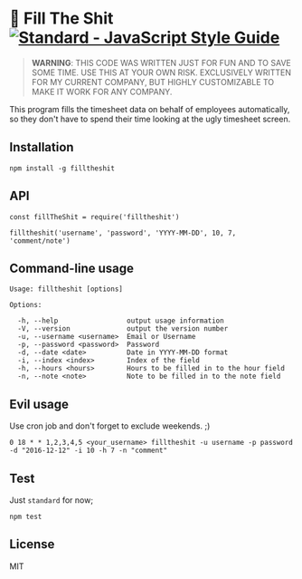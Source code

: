 # 😬 Fill The Shit [![Standard - JavaScript Style Guide](https://img.shields.io/badge/code%20style-standard-brightgreen.svg)](http://standardjs.com/)

> **WARNING**: THIS CODE WAS WRITTEN JUST FOR FUN AND TO SAVE SOME TIME. USE THIS AT YOUR OWN RISK. EXCLUSIVELY WRITTEN FOR MY CURRENT COMPANY, BUT HIGHLY CUSTOMIZABLE TO MAKE IT WORK FOR ANY COMPANY.

This program fills the timesheet data on behalf of employees automatically, so they don't have to spend their time looking at the ugly timesheet screen.


## Installation

    npm install -g filltheshit


## API

    const fillTheShit = require('filltheshit')

    filltheshit('username', 'password', 'YYYY-MM-DD', 10, 7, 'comment/note')


## Command-line usage

    Usage: filltheshit [options]

    Options:

      -h, --help                 output usage information
      -V, --version              output the version number
      -u, --username <username>  Email or Username
      -p, --password <password>  Password
      -d, --date <date>          Date in YYYY-MM-DD format
      -i, --index <index>        Index of the field
      -h, --hours <hours>        Hours to be filled in to the hour field
      -n, --note <note>          Note to be filled in to the note field


## Evil usage

Use cron job and don't forget to exclude weekends. ;)


    0 18 * * 1,2,3,4,5 <your_username> filltheshit -u username -p password -d "2016-12-12" -i 10 -h 7 -n "comment"


## Test

Just `standard` for now;

    npm test


## License

MIT
